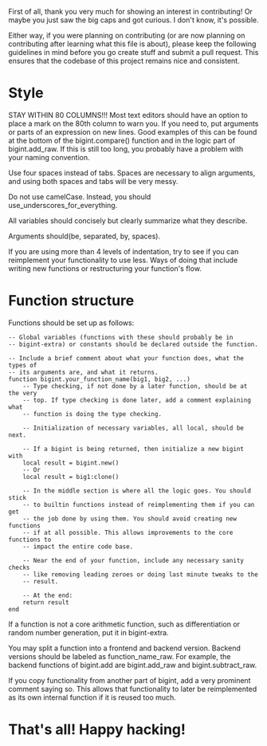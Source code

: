 First of all, thank you very much for showing an interest in contributing! Or
maybe you just saw the big caps and got curious. I don't know, it's possible.

Either way, if you were planning on contributing (or are now planning on
contributing after learning what this file is about), please keep the following
guidelines in mind before you go create stuff and submit a pull request. This
ensures that the codebase of this project remains nice and consistent.

# Style

STAY WITHIN 80 COLUMNS!!! Most text editors should have an option to place a
mark on the 80th column to warn you. If you need to, put arguments or parts of
an expression on new lines. Good examples of this can be found at the bottom of
the bigint.compare() function and in the logic part of bigint.add\_raw. If this
is still too long, you probably have a problem with your naming convention.

Use four spaces instead of tabs. Spaces are necessary to align arguments, and
using both spaces and tabs will be very messy.

Do not use camelCase. Instead, you should use\_underscores\_for\_everything.

All variables should concisely but clearly summarize what they describe.

Arguments should(be, separated, by, spaces).

If you are using more than 4 levels of indentation, try to see if you can
reimplement your functionality to use less. Ways of doing that include writing
new functions or restructuring your function's flow.

# Function structure

Functions should be set up as follows:

    -- Global variables (functions with these should probably be in
    -- bigint-extra) or constants should be declared outside the function.

    -- Include a brief comment about what your function does, what the types of
    -- its arguments are, and what it returns.
    function bigint.your_function_name(big1, big2, ...)
        -- Type checking, if not done by a later function, should be at the very
        -- top. If type checking is done later, add a comment explaining what
        -- function is doing the type checking.

        -- Initialization of necessary variables, all local, should be next.

        -- If a bigint is being returned, then initialize a new bigint with
        local result = bigint.new()
        -- Or
        local result = big1:clone()

        -- In the middle section is where all the logic goes. You should stick
        -- to builtin functions instead of reimplementing them if you can get
        -- the job done by using them. You should avoid creating new functions
        -- if at all possible. This allows improvements to the core functions to
        -- impact the entire code base.

        -- Near the end of your function, include any necessary sanity checks
        -- like removing leading zeroes or doing last minute tweaks to the
        -- result.

        -- At the end:
        return result
    end

If a function is not a core arithmetic function, such as differentiation or
random number generation, put it in bigint-extra.

You may split a function into a frontend and backend version. Backend versions
should be labeled as function\_name\_raw. For example, the backend functions of
bigint.add are bigint.add\_raw and bigint.subtract\_raw.

If you copy functionality from another part of bigint, add a very prominent
comment saying so. This allows that functionality to later be reimplemented as
its own internal function if it is reused too much.

# That's all! Happy hacking!
